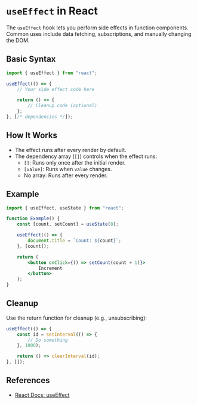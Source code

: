 # `useEffect` in React

The `useEffect` hook lets you perform side effects in function components. Common uses include data fetching, subscriptions, and manually changing the DOM.

## Basic Syntax

```jsx
import { useEffect } from "react";

useEffect(() => {
    // Your side effect code here

    return () => {
        // Cleanup code (optional)
    };
}, [/* dependencies */]);
```

## How It Works

- The effect runs after every render by default.
- The dependency array (`[]`) controls when the effect runs:
    - `[]`: Runs only once after the initial render.
    - `[value]`: Runs when `value` changes.
    - No array: Runs after every render.

## Example

```jsx
import { useEffect, useState } from "react";

function Example() {
    const [count, setCount] = useState(0);

    useEffect(() => {
        document.title = `Count: ${count}`;
    }, [count]);

    return (
        <button onClick={() => setCount(count + 1)}>
            Increment
        </button>
    );
}
```

## Cleanup

Use the return function for cleanup (e.g., unsubscribing):

```jsx
useEffect(() => {
    const id = setInterval(() => {
        // Do something
    }, 1000);

    return () => clearInterval(id);
}, []);
```

## References

- [React Docs: useEffect](https://react.dev/reference/react/useEffect)